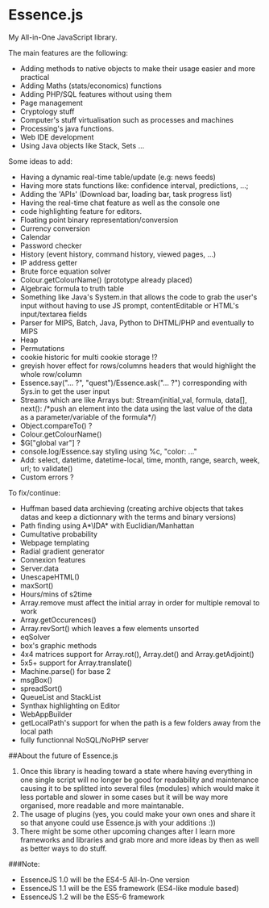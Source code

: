 # Essence.js
My All-in-One JavaScript library.

The main features are the following:
-	Adding methods to native objects to make their usage easier and more practical
-	Adding Maths (stats/economics) functions
-	Adding PHP/SQL features without using them
-	Page management
-	Cryptology stuff
-	Computer's stuff virtualisation such as processes and machines
-	Processing's java functions.
-	Web IDE development
-	Using Java objects like Stack, Sets ...

Some ideas to add:
-	Having a dynamic real-time table/update (e.g: news feeds)
-	Having more stats functions like: confidence interval, predictions, ...;
-	Adding the 'APIs' (Download bar, loading bar, task progress list)
-	Having the real-time chat feature as well as the console one
-	code highlighting feature for editors.
-	Floating point binary representation/conversion
-	Currency conversion
-	Calendar
-	Password checker
-	History (event history, command history, viewed pages, ...)
-	IP address getter
-	Brute force equation solver
-	Colour.getColourName() (prototype already placed)
-	Algebraic formula to truth table
-	Something like Java's System.in that allows the code to grab the user's input without having to use JS prompt, contentEditable or HTML's input/textarea fields
-	Parser for MIPS, Batch, Java, Python to DHTML/PHP and eventually to MIPS
-	Heap
-	Permutations
-	cookie historic for multi cookie storage !?
-	greyish hover effect for rows/columns headers that would highlight the whole row/column
-	Essence.say("... ?", "quest")/Essence.ask("... ?") corresponding with Sys.in to get the user input
-	Streams which are like Arrays but: Stream(initial_val, formula, data[], next(): /\*push an element into the data using the last value of the data as a parameter/variable of the formula\*/)
-	Object.compareTo() ?
-	Colour.getColourName()
-	$G["global var"] ?
-	console.log/Essence.say styling using %c, "color: ..."
-	Add: select, datetime, datetime-local, time, month, range, search, week, url; to validate()
-	Custom errors ?

To fix/continue:
-	Huffman based data archieving (creating archive objects that takes datas and keep a dictionnary with the terms and binary versions)
-	Path finding using A*\IDA* with Euclidian/Manhattan
-	Cumultative probability
-	Webpage templating
-	Radial gradient generator
-	Connexion features
-	Server.data
-	UnescapeHTML()
-	maxSort()
-	Hours/mins of s2time
-	Array.remove must affect the initial array in order for multiple removal to work
-	Array.getOccurences()
-	Array.revSort() which leaves a few elements unsorted
-	eqSolver
-	box's graphic methods
-	4x4 matrices support for Array.rot(), Array.det() and Array.getAdjoint()
-	5x5+ support for Array.translate()
-	Machine.parse() for base 2
-	msgBox()
-	spreadSort()
-	QueueList and StackList
-	Synthax highlighting on Editor
-	WebAppBuilder
-	getLocalPath's support for when the path is a few folders away from the local path
-	fully functionnal NoSQL/NoPHP server

##About the future of Essence.js
1.	Once this library is heading toward a state where having everything in one single script will no longer be good for readability and maintenance causing it to be splitted into several files (modules) which would make it less portable and slower in some cases but it will be way more organised, more readable and more maintanable.
2.	The usage of plugins (yes, you could make your own ones and share it so that anyone could use Essence.js with your additions :))
3.	There might be some other upcoming changes after I learn more frameworks and libraries and grab more and more ideas by then as well as better ways to do stuff.

###Note:
-	EssenceJS 1.0 will be the ES4-5 All-In-One version
-	EssenceJS 1.1 will be the ES5 framework (ES4-like module based)
-	EssenceJS 1.2 will be the ES5-6 framework